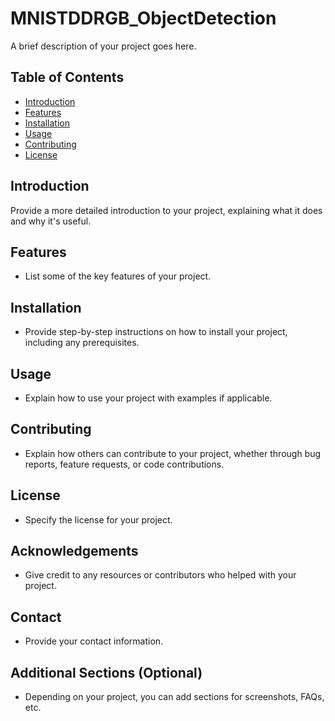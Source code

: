 # MNISTDDRGB_ObjectDetection


A brief description of your project goes here.

## Table of Contents
- [Introduction](#introduction)
- [Features](#features)
- [Installation](#installation)
- [Usage](#usage)
- [Contributing](#contributing)
- [License](#license)

## Introduction
Provide a more detailed introduction to your project, explaining what it does and why it's useful.

## Features
- List some of the key features of your project.

## Installation
- Provide step-by-step instructions on how to install your project, including any prerequisites.

## Usage
- Explain how to use your project with examples if applicable.

## Contributing
- Explain how others can contribute to your project, whether through bug reports, feature requests, or code contributions.

## License
- Specify the license for your project.

## Acknowledgements
- Give credit to any resources or contributors who helped with your project.

## Contact
- Provide your contact information.

## Additional Sections (Optional)
- Depending on your project, you can add sections for screenshots, FAQs, etc.

